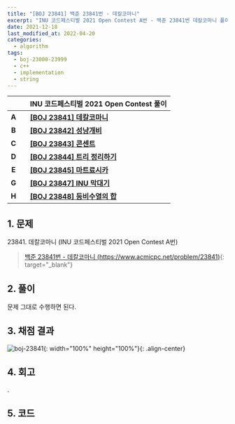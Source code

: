 ```yaml
---
title: "[BOJ 23841] 백준 23841번 - 데칼코마니"
excerpt: "INU 코드페스티벌 2021 Open Contest A번 - 백준 23841번 데칼코마니 풀이"
date: 2021-12-18
last_modified_at: 2022-04-20
categories:
  - algorithm
tags:
  - boj-23000-23999
  - c++
  - implementation
  - string
---
```


|||INU 코드페스티벌 2021 Open Contest 풀이|
|:---:|:---:|:---|
|**A**||**[[BOJ 23841] 데칼코마니](https://burningfalls.github.io/algorithm/boj-23841/)**|
|**B**||**[[BOJ 23842] 성냥개비](https://burningfalls.github.io/algorithm/boj-23842/)**|
|**C**||**[[BOJ 23843] 콘센트](https://burningfalls.github.io/algorithm/boj-23843/)**|
|**D**||**[[BOJ 23844] 트리 정리하기](https://burningfalls.github.io/algorithm/boj-23844/)**|
|**E**||**[[BOJ 23845] 마트료시카](https://burningfalls.github.io/algorithm/boj-23845/)**|
|**G**||**[[BOJ 23847] INU 막대기](https://burningfalls.github.io/algorithm/boj-23847/)**|
|**H**||**[[BOJ 23848] 등비수열의 합](https://burningfalls.github.io/algorithm/boj-23848/)**|

## 1. 문제
$23841$. 데칼코마니 (INU 코드페스티벌 2021 Open Contest A번)

> [백준 23841번 - 데칼코마니 (https://www.acmicpc.net/problem/23841)](https://www.acmicpc.net/problem/23841){: target="_blank"}

## 2. 풀이

문제 그대로 수행하면 된다.

## 3. 채점 결과

![boj-23841](https://user-images.githubusercontent.com/30232837/160956283-4e880e8e-d30a-4acb-9694-a011e402a1bf.png "boj-23841"){: width="100%" height="100%"}{: .align-center}

## 4. 회고

.

## 5. 코드

<script src="https://gist.github.com/BurningFalls/8a108b2169931ad292bb0d986249c639.js"></script>